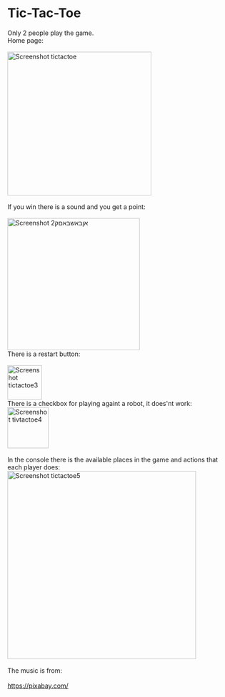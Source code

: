 # Tic-Tac-Toe 
Only 2 people play the game.
<br> Home page:
<br><br><img width="322" alt="Screenshot tictactoe" src="https://github.com/ShakedTorbati/Tic-Tac-Toe/assets/157404668/91eb5dfd-3761-42dd-b5a0-a77ba4b89af1"><br>
<br>If you win there is a sound and you get a point:
<br><br><img width="296" alt="Screenshot אןבאשבאםק2" src="https://github.com/ShakedTorbati/Tic-Tac-Toe/assets/157404668/1bca1a9e-ec20-461e-89bc-893ce5928c79">
<br>There is a restart button:
<br><br><img width="77" alt="Screenshot tictactoe3" src="https://github.com/ShakedTorbati/Tic-Tac-Toe/assets/157404668/e8bd9eff-759e-48b0-b6fe-c056952c4903">
<br> There is a checkbox for playing againt a robot, it does'nt work:
<img width="92" alt="Screenshot tivtactoe4" src="https://github.com/ShakedTorbati/Tic-Tac-Toe/assets/157404668/190d121f-ea4b-4521-9b2d-26b84b8498fa">
<br><br> In the console there is the available places in the game and actions that each player does:
<br><img width="422" alt="Screenshot tictactoe5" src="https://github.com/ShakedTorbati/Tic-Tac-Toe/assets/157404668/4ab15235-51fd-42f9-9dde-edbe02e3d02e">
<br><br>The music is from: 
<br><br>https://pixabay.com/
